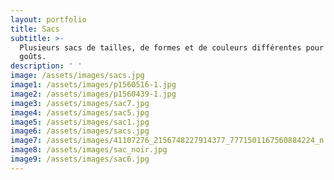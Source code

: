 ```yaml
---
layout: portfolio
title: Sacs
subtitle: >-
  Plusieurs sacs de tailles, de formes et de couleurs différentes pour tous les
  goûts.
description: ' '
image: /assets/images/sacs.jpg
image1: /assets/images/p1560516-1.jpg
image2: /assets/images/p1560439-1.jpg
image3: /assets/images/sac7.jpg
image4: /assets/images/sac5.jpg
image5: /assets/images/sac1.jpg
image6: /assets/images/sacs.jpg
image7: /assets/images/41107276_2156748227914377_7771501167560884224_n.jpg
image8: /assets/images/sac_noir.jpg
image9: /assets/images/sac6.jpg
---
```


